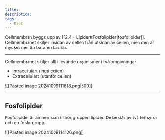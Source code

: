 ```yaml
---
title: 
description: 
tags:
  - Bio2
---
```

Cellmembran byggs upp av [[2.4 - Lipider#Fosfolipider|fosfolipider]]. Cellmembranet skiljer insidan av cellen från utsidan av cellen, men den är mycket mer än bara en barriär. 

---

Cellmembranet skiljer allt i levande organismer i två omgivningar
- Intracellulärt (inuti cellen)
- Extracellulärt (utanför cellen)

![[Pasted image 20241009111618.png|500]]

---

## Fosfolipider

Fosfolipider är ämnen som tillhör gruppen lipider. De består av två fettsyror och en fosforgrupp.

![[Pasted image 20241009114126.png]]



